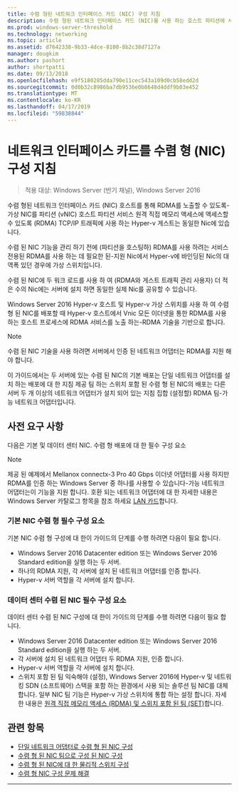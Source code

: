 ```yaml
---
title: 수렴 형된 네트워크 인터페이스 카드 (NIC) 구성 지침
description: 수렴 형된 네트워크 인터페이스 카드 (NIC)를 사용 하는 호스트 파티션에 서비스 원격 직접 메모리 액세스 (RDMA) TCP/IP 트래픽에 사용 하는 Hyper-v 게스트는 동일한 Nic에 액세스할 수 있도록 호스트 파티션에 가상 NIC (vNIC)를 통해 RDMA를 노출할 수 있습니다.
ms.prod: windows-server-threshold
ms.technology: networking
ms.topic: article
ms.assetid: d7642338-9b33-4dce-8100-8b2c38d7127a
manager: dougkim
ms.author: pashort
author: shortpatti
ms.date: 09/13/2018
ms.openlocfilehash: e9f5180285dda790e11cec543a109d0cb58edd2d
ms.sourcegitcommit: 0d0b32c8986ba7db9536e0b8648d4ddf9b03e452
ms.translationtype: MT
ms.contentlocale: ko-KR
ms.lasthandoff: 04/17/2019
ms.locfileid: "59838844"
---
```

# <a name="converged-network-interface-card-nic-configuration-guidance"></a>네트워크 인터페이스 카드를 수렴 형 \(NIC\) 구성 지침

>적용 대상: Windows Server (반기 채널), Windows Server 2016

수렴 형된 네트워크 인터페이스 카드 \(NIC\) 호스트를 통해 RDMA를 노출할 수 있도록\-가상 NIC를 파티션 \(vNIC\) 호스트 파티션 서비스 원격 직접 메모리 액세스에 액세스할 수 있도록 \(RDMA\) TCP/IP 트래픽에 사용 하는 Hyper-v 게스트는 동일한 Nic에 있습니다.

수렴 된 NIC 기능을 관리 하기 전에 \(파티션을 호스팅하\) RDMA를 사용 하려는 서비스 전용된 RDMA를 사용 하는 데 필요한 된\-지원 Nic에서 Hyper-v에 바인딩된 Nic의 대역폭 있던 경우에 가상 스위치입니다.

수렴 된 NIC에 두 워크 로드를 사용 하 여 \(RDMA와 게스트 트래픽 관리 사용자\) 더 적은 수의 Nic에는 서버에 설치 하면 동일한 실제 Nic를 공유할 수 있습니다.

Windows Server 2016 Hyper-v 호스트 및 Hyper-v 가상 스위치를 사용 하 여 수렴 형 된 NIC를 배포할 때 Hyper-v 호스트에서 Vnic 모든 이더넷을 통한 RDMA를 사용 하는 호스트 프로세스에 RDMA 서비스를 노출 하는\-RDMA 기술을 기반으로 합니다.

>[!NOTE]
>수렴 된 NIC 기술을 사용 하려면 서버에서 인증 된 네트워크 어댑터는 RDMA를 지원 해야 합니다.

이 가이드에서는 두 서버에 있는 수렴 된 NIC의 기본 배포는 단일 네트워크 어댑터를 설치 하는 배포에 대 한 지침 제공 팀 하는 스위치 포함 된 수렴 형 된 NIC의 배포는 다른 서버 두 개 이상의 네트워크 어댑터가 설치 되어 있는 지침 집합 \(설정할\) RDMA 팀\-가능 네트워크 어댑터입니다.


## <a name="prerequisites"></a>사전 요구 사항

다음은 기본 및 데이터 센터 NIC. 수렴 형 배포에 대 한 필수 구성 요소

>[!NOTE]
>제공 된 예제에서 Mellanox connectx-3 Pro 40 Gbps 이더넷 어댑터를 사용 하지만 RDMA를 인증 하는 Windows Server 중 하나를 사용할 수 있습니다\-가능 네트워크 어댑터는이 기능을 지원 합니다. 호환 되는 네트워크 어댑터에 대 한 자세한 내용은 Windows Server 카탈로그 항목을 참조 하세요 [LAN 카드](https://www.windowsservercatalog.com/results.aspx?&bCatID=1468&cpID=0&avc=85&ava=0&avt=0&avq=46&OR=1)합니다.

### <a name="basic-converged-nic-prerequisites"></a>기본 NIC 수렴 형 필수 구성 요소

기본 NIC 수렴 형 구성에 대 한이 가이드의 단계를 수행 하려면 다음이 필요 합니다.

- Windows Server 2016 Datacenter edition 또는 Windows Server 2016 Standard edition을 실행 하는 두 서버.
- 하나의 RDMA 지원, 각 서버에 설치 된 네트워크 어댑터를 인증 합니다.
- Hyper-v 서버 역할을 각 서버에 설치 합니다.

### <a name="datacenter-converged-nic-prerequisites"></a>데이터 센터 수렴 된 NIC 필수 구성 요소

데이터 센터 수렴 된 NIC 구성에 대 한이 가이드의 단계를 수행 하려면 다음이 필요 합니다.

- Windows Server 2016 Datacenter edition 또는 Windows Server 2016 Standard edition을 실행 하는 두 서버.
- 각 서버에 설치 된 네트워크 어댑터 두 RDMA 지원, 인증 합니다.
- Hyper-v 서버 역할을 각 서버에 설치 합니다.
- 스위치 포함 된 팀 익숙해야 \(설정\), Windows Server 2016에 Hyper-v 및 네트워킹 SDN (소프트웨어) 스택을 포함 하는 환경에서 사용 되는 솔루션 팀 NIC를 대체 합니다. 일부 NIC 팀 기능은 Hyper-v 가상 스위치에 통합 하는 설정 합니다. 자세한 내용은 [원격 직접 메모리 액세스 (RDMA) 및 스위치 포함 된 팀 (SET)](../../../virtualization/hyper-v-virtual-switch/RDMA-and-Switch-Embedded-Teaming.md)합니다.

## <a name="related-topics"></a>관련 항목
- [단일 네트워크 어댑터로 수렴 형 된 NIC 구성](cnic-single.md)
- [수렴 형 된 NIC 팀으로 구성 된 NIC 구성](cnic-datacenter.md)
- [수렴 형 된 NIC에 대 한 물리적 스위치 구성](cnic-app-switch-config.md)
- [수렴 형 NIC 구성 문제 해결](cnic-app-troubleshoot.md)

---